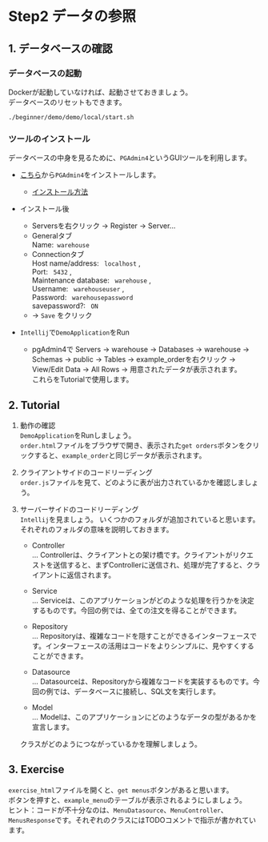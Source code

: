 # Step2  データの参照

## 1. データベースの確認

### データベースの起動

Dockerが起動していなければ、起動させておきましょう。  
データベースのリセットもできます。

`./beginner/demo/demo/local/start.sh`  



### ツールのインストール

データベースの中身を見るために、`PGAdmin4`というGUIツールを利用します。

- [こちら](https://www.pgadmin.org/download/)から`PGAdmin4`をインストールします。
  - [インストール方法](https://qiita.com/pyon_kiti_jp/items/01d6150e46bd66be29f0)

- インストール後
  - Serversを右クリック -> Register -> Server...
  - Generalタブ  
  Name:&ensp;`warehouse`
  - Connectionタブ  
  Host name/address:&ensp; `localhost` ,  
  Port:&ensp; `5432` ,  
  Maintenance database:&ensp; `warehouse` ,  
  Username:&ensp; `warehouseuser` ,  
  Password:&ensp; `warehousepassword`  
  savepassword?:&ensp; `ON` 
  - -> `Save` をクリック

- `Intellij`で`DemoApplication`をRun
  - pgAdmin4で Servers -> warehouse -> Databases -> warehouse -> Schemas -> public -> Tables -> example_orderを右クリック -> View/Edit Data -> All Rows -> 用意されたデータが表示されます。  
  これらをTutorialで使用します。

## 2. Tutorial

1. 動作の確認  
`DemoApplication`をRunしましょう。  
`order.html`ファイルをブラウザで開き、表示された`get orders`ボタンをクリックすると、`example_order`と同じデータが表示されます。

2. クライアントサイドのコードリーディング  
`order.js`ファイルを見て、どのように表が出力されているかを確認しましょう。  

3. サーバーサイドのコードリーディング  
`Intellij`を見ましょう。
いくつかのフォルダが追加されていると思います。  
それぞれのフォルダの意味を説明しておきます。 

   - Controller  
   … Controllerは、クライアントとの架け橋です。クライアントがリクエストを送信すると、まずControllerに送信され、処理が完了すると、クライアントに返信されます。

   - Service  
   … Serviceは、このアプリケーションがどのような処理を行うかを決定するものです。今回の例では、全ての注文を得ることができます。

   - Repository  
   … Repositoryは、複雑なコードを隠すことができるインターフェースです。インターフェースの活用はコードをよりシンプルに、見やすくすることができます。

   - Datasource  
   … Datasourceは、Repositoryから複雑なコードを実装するものです。今回の例では、データベースに接続し、SQL文を実行します。

   - Model  
   … Modelは、このアプリケーションにどのようなデータの型があるかを宣言します。  

   クラスがどのようにつながっているかを理解しましょう。

## 3. Exercise

`exercise_html`ファイルを開くと、`get menus`ボタンがあると思います。  
ボタンを押すと、`example_menu`のテーブルが表示されるようにしましょう。  
ヒント：コードが不十分なのは、`MenuDatasource`、`MenuController`、`MenusResponse`です。それぞれのクラスにはTODOコメントで指示が書かれています。  
